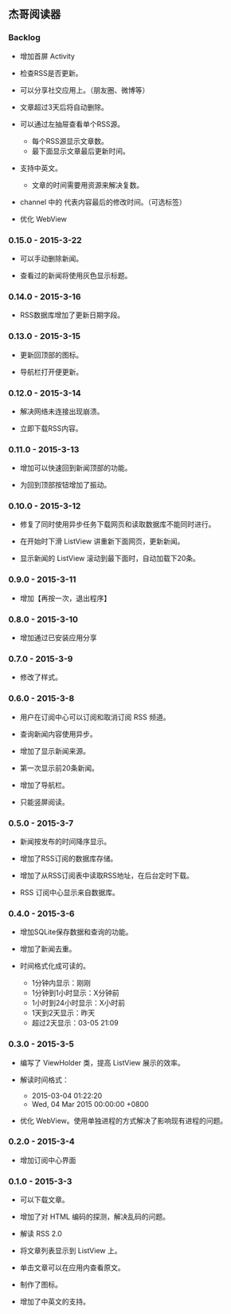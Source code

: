 ﻿## 杰哥阅读器

### Backlog

* 增加首屏 Activity

* 检查RSS是否更新。

* 可以分享社交应用上。（朋友圈、微博等）

* 文章超过3天后将自动删除。

* 可以通过左抽屉查看单个RSS源。
  * 每个RSS源显示文章数。
  * 最下面显示文章最后更新时间。

* 支持中英文。
  * 文章的时间需要用资源来解决复数。

* channel 中的 <lastBuildDate> 代表内容最后的修改时间。（可选标签）

* 优化 WebView

### 0.15.0 - 2015-3-22

* 可以手动删除新闻。

* 查看过的新闻将使用灰色显示标题。

### 0.14.0 - 2015-3-16

* RSS数据库增加了更新日期字段。

### 0.13.0 - 2015-3-15

* 更新回顶部的图标。

* 导航栏打开便更新。

### 0.12.0 - 2015-3-14

* 解决网络未连接出现崩溃。

* 立即下载RSS内容。

### 0.11.0 - 2015-3-13

* 增加可以快速回到新闻顶部的功能。

* 为回到顶部按钮增加了振动。

### 0.10.0 - 2015-3-12

* 修复了同时使用异步任务下载网页和读取数据库不能同时进行。

* 在开始时下滑 ListView 讲重新下面网页，更新新闻。

* 显示新闻的 ListView 滚动到最下面时，自动加载下20条。

### 0.9.0 - 2015-3-11

* 增加【再按一次，退出程序】

### 0.8.0 - 2015-3-10

* 增加通过已安装应用分享

### 0.7.0 - 2015-3-9

* 修改了样式。

### 0.6.0 - 2015-3-8

* 用户在订阅中心可以订阅和取消订阅 RSS 频道。

* 查询新闻内容使用异步。

* 增加了显示新闻来源。

* 第一次显示前20条新闻。

* 增加了导航栏。

* 只能竖屏阅读。

### 0.5.0 - 2015-3-7

* 新闻按发布的时间降序显示。

* 增加了RSS订阅的数据库存储。

* 增加了从RSS订阅表中读取RSS地址，在后台定时下载。

* RSS 订阅中心显示来自数据库。

### 0.4.0 - 2015-3-6

* 增加SQLite保存数据和查询的功能。

* 增加了新闻去重。

* 时间格式化成可读的。
  * 1分钟内显示：刚刚
  * 1分钟到1小时显示：X分钟前
  * 1小时到24小时显示：X小时前
  * 1天到2天显示：昨天
  * 超过2天显示：03-05 21:09

### 0.3.0 - 2015-3-5

* 编写了 ViewHolder 类，提高 ListView 展示的效率。

* 解读时间格式：
  * 2015-03-04 01:22:20
  * Wed, 04 Mar 2015 00:00:00 +0800

* 优化 WebView。使用单独进程的方式解决了影响现有进程的问题。

### 0.2.0 - 2015-3-4

* 增加订阅中心界面

### 0.1.0 - 2015-3-3

* 可以下载文章。

* 增加了对 HTML 编码的探测，解决乱码的问题。

* 解读 RSS 2.0

* 将文章列表显示到 ListView 上。

* 单击文章可以在应用内查看原文。

* 制作了图标。

* 增加了中英文的支持。

